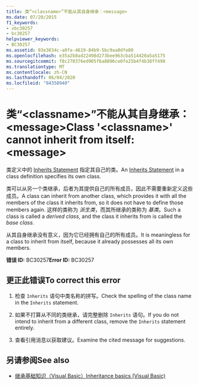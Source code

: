 ```yaml
---
title: 类“<classname>”不能从其自身继承：<message>
ms.date: 07/20/2015
f1_keywords:
- vbc30257
- bc30257
helpviewer_keywords:
- BC30257
ms.assetid: 03e3034c-a0fa-4619-84b9-5bc9aa0dfe80
ms.openlocfilehash: e35a2b8ad22498d273bee963cba514420a5a5175
ms.sourcegitcommit: f8c270376ed905f6a8896ce0fe25b4f4b38ff498
ms.translationtype: MT
ms.contentlocale: zh-CN
ms.lasthandoff: 06/04/2020
ms.locfileid: "84358940"
---
```

# <a name="class-classname-cannot-inherit-from-itself-message"></a><span data-ttu-id="0cf1f-102">类“\<classname>”不能从其自身继承：\<message></span><span class="sxs-lookup"><span data-stu-id="0cf1f-102">Class '\<classname>' cannot inherit from itself: \<message></span></span>
<span data-ttu-id="0cf1f-103">类定义中的 [Inherits Statement](../language-reference/statements/inherits-statement.md) 指定其自己的类。</span><span class="sxs-lookup"><span data-stu-id="0cf1f-103">An [Inherits Statement](../language-reference/statements/inherits-statement.md) in a class definition specifies its own class.</span></span>  
  
 <span data-ttu-id="0cf1f-104">类可以从另一个类继承，后者为其提供自己的所有成员，因此不需要重新定义这些成员。</span><span class="sxs-lookup"><span data-stu-id="0cf1f-104">A class can inherit from another class, which provides it with all the members of the class it inherits from, so it does not have to define those members again.</span></span> <span data-ttu-id="0cf1f-105">这样的类称为 *派生类*，而其所继承的类称为 *基类*。</span><span class="sxs-lookup"><span data-stu-id="0cf1f-105">Such a class is called a *derived class*, and the class it inherits from is called the *base class*.</span></span>  
  
 <span data-ttu-id="0cf1f-106">从其自身继承没有意义，因为它已经拥有自己的所有成员。</span><span class="sxs-lookup"><span data-stu-id="0cf1f-106">It is meaningless for a class to inherit from itself, because it already possesses all its own members.</span></span>  
  
 <span data-ttu-id="0cf1f-107">**错误 ID:** BC30257</span><span class="sxs-lookup"><span data-stu-id="0cf1f-107">**Error ID:** BC30257</span></span>  
  
## <a name="to-correct-this-error"></a><span data-ttu-id="0cf1f-108">更正此错误</span><span class="sxs-lookup"><span data-stu-id="0cf1f-108">To correct this error</span></span>  
  
1. <span data-ttu-id="0cf1f-109">检查 `Inherits` 语句中类名称的拼写。</span><span class="sxs-lookup"><span data-stu-id="0cf1f-109">Check the spelling of the class name in the `Inherits` statement.</span></span>  
  
2. <span data-ttu-id="0cf1f-110">如果不打算从不同的类继承，请完整删除 `Inherits` 语句。</span><span class="sxs-lookup"><span data-stu-id="0cf1f-110">If you do not intend to inherit from a different class, remove the `Inherits` statement entirely.</span></span>  
  
3. <span data-ttu-id="0cf1f-111">查看引用消息以获取建议。</span><span class="sxs-lookup"><span data-stu-id="0cf1f-111">Examine the cited message for suggestions.</span></span>  
  
## <a name="see-also"></a><span data-ttu-id="0cf1f-112">另请参阅</span><span class="sxs-lookup"><span data-stu-id="0cf1f-112">See also</span></span>

- [<span data-ttu-id="0cf1f-113">继承基础知识（Visual Basic）</span><span class="sxs-lookup"><span data-stu-id="0cf1f-113">Inheritance basics (Visual Basic)</span></span>](../programming-guide/language-features/objects-and-classes/inheritance-basics.md)
